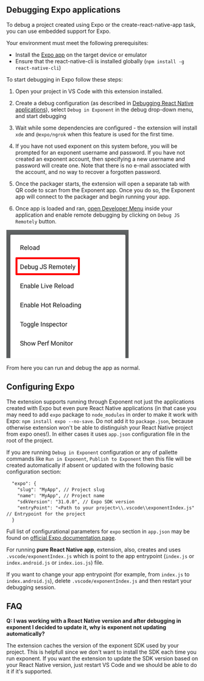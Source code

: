 ## Debugging Expo applications

To debug a project created using Expo or the create-react-native-app task, you can use embedded support for Expo.

Your environment must meet the following prerequisites:

- Install the [Expo app](https://getexponent.com/) on the target device or emulator
- Ensure that the react-native-cli is installed globally (`npm install -g react-native-cli`)

To start debugging in Expo follow these steps:

1. Open your project in VS Code with this extension installed.
2. Create a debug configuration (as described in [Debugging React Native applications](../README.md#debugging-react-native-applications)), select `Debug in Exponent` in the debug drop-down menu, and start debugging
4. Wait while some dependencies are configured - the extension will install `xde` and `@expo/ngrok` when this feature is used for the first time.
5. If you have not used exponent on this system before, you will be prompted for an exponent username and password.
   If you have not created an exponent account, then specifying a new username and password will create one.
   Note that there is no e-mail associated with the account, and no way to recover a forgotten password.
6. Once the packager starts, the extension will open a separate tab with QR code to scan from the Exponent app. Once you do so, the Exponent app will connect to the packager and begin running your app.

7. Once app is loaded and ran, [open Developer Menu](https://facebook.github.io/react-native/docs/debugging#accessing-the-in-app-developer-menu) inside your application and enable remote debugging by clicking on `Debug JS Remotely` button.

![React Native enable remote debug](../images/enable-remote-debug.png)

   From here you can run and debug the app as normal.

## Configuring Expo

The extension supports running through Exponent not just the applications created with Expo but even pure React Native applications (in that case you may need to add `expo` package to `node_modules` in order to make it work with Expo: `npm install expo --no-save`. Do not add it to `package.json`, because otherwise extension won't be able to distinguish your React Native project from expo ones!). In either cases it uses `app.json` configuration file in the root of the project.

If you are running `Debug in Exponent` configuration or any of pallette commands like `Run in Exponent`, `Publish to Exponent` then this file will be created automatically if absent or updated with the following basic configuration section:

```
  "expo": {
    "slug": "MyApp", // Project slug
    "name": "MyApp", // Project name
    "sdkVersion": "31.0.0", // Expo SDK version
    "entryPoint": "<Path to your project>\\.vscode\\exponentIndex.js" // Entrypoint for the project
  }
```

Full list of configurational parameters for `expo` section in `app.json` may be found on [official Expo documentation page](https://docs.expo.io/versions/latest/workflow/configuration).

For running **pure React Native app**, extension, also, creates and uses `.vscode/exponentIndex.js` which is point to the app entrypoint (`index.js` or `index.android.js` or `index.ios.js`) file.

If you want to change your app entrypoint (for example, from `index.js` to `index.android.js`), delete `.vscode/exponentIndex.js` and then restart your debugging session.

## FAQ

 **Q: I was working with a React Native version and after debugging in exponent I decided to update it, why is exponent not updating automatically?**

 The extension caches the version of the exponent SDK used by your project. This is helpfull since we don't want to install the SDK each time you run exponent. If you want the extension to update the SDK version based on your React Native version, just restart VS Code and we should be able to do it if it's supported.
